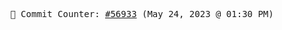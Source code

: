 <p align="center">
    <samp>
        📮 Commit Counter: <a href="https://github.com/Javascript-void0/Javascript-void0/commits/main">#56933</a> (May 24, 2023 @ 01:30 PM)
    </samp>
</p>